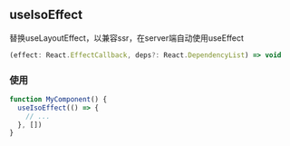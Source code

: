 ## useIsoEffect

替换useLayoutEffect，以兼容ssr，在server端自动使用useEffect

```typescript
(effect: React.EffectCallback, deps?: React.DependencyList) => void
```

### 使用
```javascript
function MyComponent() {
  useIsoEffect(() => {
    // ...
  }, [])
}
```